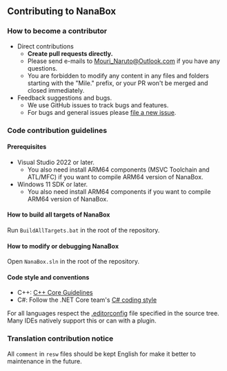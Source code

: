 ﻿## Contributing to NanaBox

### How to become a contributor

- Direct contributions
  - **Create pull requests directly.**
  - Please send e-mails to Mouri_Naruto@Outlook.com if you have any
    questions.
  - You are forbidden to modify any content in any files and folders starting 
    with the "Mile." prefix, or your PR won't be merged and closed immediately.
- Feedback suggestions and bugs.
  - We use GitHub issues to track bugs and features.
  - For bugs and general issues please 
    [file a new issue](https://github.com/M2Team/NanaBox/issues/new).

### Code contribution guidelines

#### Prerequisites

- Visual Studio 2022 or later.
  - You also need install ARM64 components (MSVC Toolchain and ATL/MFC) if you
    want to compile ARM64 version of NanaBox.
- Windows 11 SDK or later.
  - You also need install ARM64 components if you want to compile ARM64 version
    of NanaBox.

#### How to build all targets of NanaBox

Run `BuildAllTargets.bat` in the root of the repository.

#### How to modify or debugging NanaBox

Open `NanaBox.sln` in the root of the repository.

#### Code style and conventions

- C++: [C++ Core Guidelines](https://github.com/isocpp/CppCoreGuidelines/blob/master/CppCoreGuidelines.md)
- C#: Follow the .NET Core team's [C# coding style](https://github.com/dotnet/corefx/blob/master/Documentation/coding-guidelines/coding-style.md)

For all languages respect the [.editorconfig](https://editorconfig.org/) file 
specified in the source tree. Many IDEs natively support this or can with a 
plugin.

### Translation contribution notice

All `comment` in `resw` files should be kept English for make it better to 
maintenance in the future.
